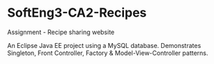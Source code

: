 # SoftEng3-CA2-Recipes
Assignment - Recipe sharing website

An Eclipse Java EE project using a MySQL database.
Demonstrates Singleton, Front Controller, Factory & Model-View-Controller patterns.


